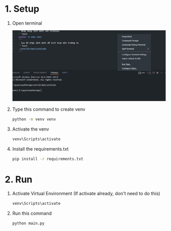 # 1. Setup

1. Open terminal

    ![terminal](images/terminal.png)
2. Type this command to create venv
    ```bash
    python -m venv venv
    ```
3. Activate the venv
    ```bash
    venv\Scripts\activate
    ```
4. Install the requirements.txt
    ```bash
    pip install -r requirements.txt
    ```


# 2. Run

1. Activate Virtual Environment (If activate already, don't need to do this)
    ```bash
    venv\Scripts\activate
    ```

2. Run this command
    ```bash
    python main.py
    ```